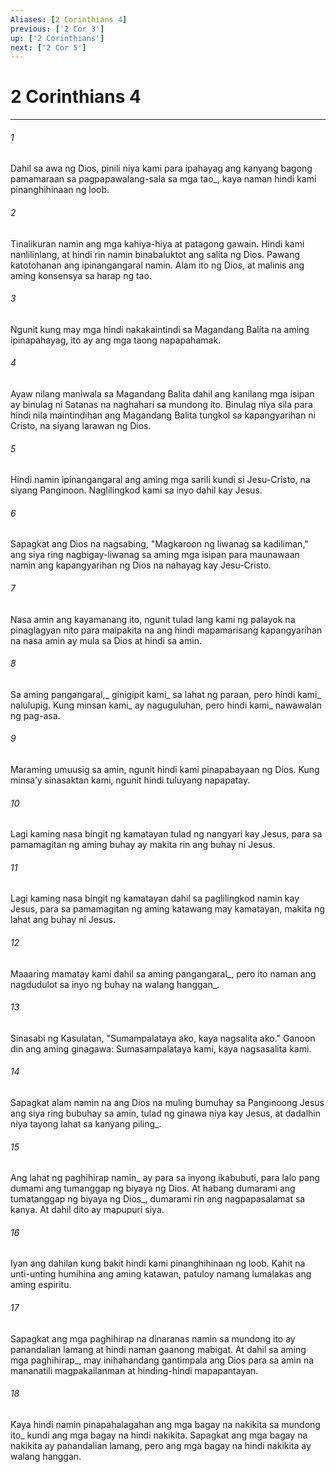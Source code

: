 ```yaml
---
Aliases: [2 Corinthians 4]
previous: ['2 Cor 3']
up: ['2 Corinthians']
next: ['2 Cor 5']
---
```

# 2 Corinthians 4

***






















###### 1 










Dahil sa awa ng Dios, pinili niya kami para ipahayag ang kanyang bagong pamamaraan sa pagpapawalang-sala sa mga tao_, kaya naman hindi kami pinanghihinaan ng loob. 





















###### 2 










Tinalikuran namin ang mga kahiya-hiya at patagong gawain. Hindi kami nanlilinlang, at hindi rin namin binabaluktot ang salita ng Dios. Pawang katotohanan ang ipinangangaral namin. Alam ito ng Dios, at malinis ang aming konsensya sa harap ng tao. 





















###### 3 










Ngunit kung may mga hindi nakakaintindi sa Magandang Balita na aming ipinapahayag, ito ay ang mga taong napapahamak. 





















###### 4 










Ayaw nilang maniwala sa Magandang Balita dahil ang kanilang mga isipan ay binulag ni Satanas na naghahari sa mundong ito. Binulag niya sila para hindi nila maintindihan ang Magandang Balita tungkol sa kapangyarihan ni Cristo, na siyang larawan ng Dios. 





















###### 5 










Hindi namin ipinangangaral ang aming mga sarili kundi si Jesu-Cristo, na siyang Panginoon. Naglilingkod kami sa inyo dahil kay Jesus. 





















###### 6 










Sapagkat ang Dios na nagsabing, "Magkaroon ng liwanag sa kadiliman," ang siya ring nagbigay-liwanag sa aming mga isipan para maunawaan namin ang kapangyarihan ng Dios na nahayag kay Jesu-Cristo. 





















###### 7 










Nasa amin ang kayamanang ito, ngunit tulad lang kami ng palayok na pinaglagyan nito para maipakita na ang hindi mapamarisang kapangyarihan na nasa amin ay mula sa Dios at hindi sa amin. 





















###### 8 










Sa aming pangangaral,_ ginigipit kami_ sa lahat ng paraan, pero hindi kami_ nalulupig. Kung minsan kami_ ay naguguluhan, pero hindi kami_ nawawalan ng pag-asa. 





















###### 9 










Maraming umuusig sa amin, ngunit hindi kami pinapabayaan ng Dios. Kung minsaʼy sinasaktan kami, ngunit hindi tuluyang napapatay. 





















###### 10 










Lagi kaming nasa bingit ng kamatayan tulad ng nangyari kay Jesus, para sa pamamagitan ng aming buhay ay makita rin ang buhay ni Jesus. 





















###### 11 










Lagi kaming nasa bingit ng kamatayan dahil sa paglilingkod namin kay Jesus, para sa pamamagitan ng aming katawang may kamatayan, makita ng lahat ang buhay ni Jesus. 





















###### 12 










Maaaring mamatay kami dahil sa aming pangangaral_, pero ito naman ang nagdudulot sa inyo ng buhay na walang hanggan_. 





















###### 13 










Sinasabi ng Kasulatan, "Sumampalataya ako, kaya nagsalita ako." Ganoon din ang aming ginagawa: Sumasampalataya kami, kaya nagsasalita kami. 





















###### 14 










Sapagkat alam namin na ang Dios na muling bumuhay sa Panginoong Jesus ang siya ring bubuhay sa amin, tulad ng ginawa niya kay Jesus, at dadalhin niya tayong lahat sa kanyang piling_. 





















###### 15 










Ang lahat ng paghihirap namin_ ay para sa inyong ikabubuti, para lalo pang dumami ang tumanggap ng biyaya ng Dios. At habang dumarami ang tumatanggap ng biyaya ng Dios_, dumarami rin ang nagpapasalamat sa kanya. At dahil dito ay mapupuri siya. 





















###### 16 










Iyan ang dahilan kung bakit hindi kami pinanghihinaan ng loob. Kahit na unti-unting humihina ang aming katawan, patuloy namang lumalakas ang aming espiritu. 





















###### 17 










Sapagkat ang mga paghihirap na dinaranas namin sa mundong ito ay panandalian lamang at hindi naman gaanong mabigat. At dahil sa aming mga paghihirap_, may inihahandang gantimpala ang Dios para sa amin na mananatili magpakailanman at hinding-hindi mapapantayan. 





















###### 18 










Kaya hindi namin pinapahalagahan ang mga bagay na nakikita sa mundong ito_ kundi ang mga bagay na hindi nakikita. Sapagkat ang mga bagay na nakikita ay panandalian lamang, pero ang mga bagay na hindi nakikita ay walang hanggan.

